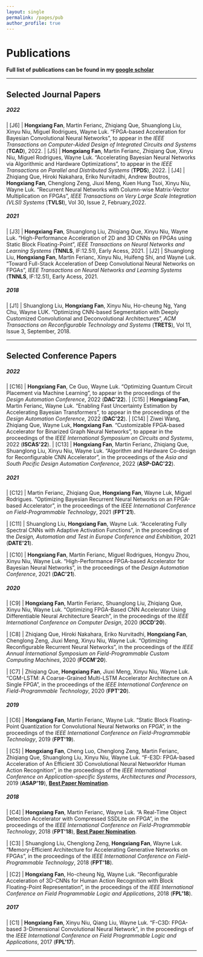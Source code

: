 ```yaml
---
layout: single
permalink: /pages/pub
author_profile: true
---
```


# Publications

**Full list of publications can be found in my [google scholar](https://scholar.google.com/citations?user=iBT_uw4AAAAJ&hl=en)**

___

## Selected Journal Papers

##### 2022

| [J6] | **Hongxiang Fan**, Martin Ferianc, Zhiqiang Que, Shuanglong Liu, Xinyu Niu, Miguel Rodrigues, Wayne Luk. “FPGA-based Acceleration for Bayesian Convolutional Neural Networks”, to appear in the *IEEE Transactions on Computer-Aided Design of Integrated Circuits and Systems* (**TCAD**), 2022.
| [J5] | **Hongxiang Fan**, Martin Ferianc, Zhiqiang Que, Xinyu Niu, Miguel Rodrigues, Wayne Luk. “Accelerating Bayesian Neural Networks via Algorithmic and Hardware Optimizations”, to appear in the *IEEE Transactions on Parallel and Distributed Systems* (**TPDS**), 2022.
| [J4] | Zhiqiang Que, Hiroki Nakahara, Eriko  Nurvitadhi, Andrew  Boutros, **Hongxiang Fan**, Chenglong Zeng, Jiuxi Meng, Kuen Hung Tsoi, Xinyu Niu, Wayne Luk. “Recurrent Neural Networks with Column-wise Matrix-Vector Multiplication on FPGAs”, *IEEE Transactions on Very Large Scale Integration (VLSI) Systems* (**TVLSI**), Vol 30, Issue 2, February,2022.

##### 2021

| [J3] | **Hongxiang Fan**, Shuanglong Liu, Zhiqiang Que, Xinyu Niu, Wayne Luk. “High-Performance Acceleration of 2D and 3D CNNs on FPGAs using Static Block Floating-Point”, *IEEE Transactions on Neural Networks and Learning Systems* (**TNNLS**, IF:12.51), Early Acess, 2021.
| [J2] | Shuanglong Liu, **Hongxiang Fan**, Martin Ferianc, Xinyu Niu, Huifeng Shi, and Wayne Luk. “Toward Full-Stack Acceleration of Deep Convolutional Neural Networks on FPGAs”, *IEEE Transactions on Neural Networks and Learning Systems* (**TNNLS**, IF:12.51), Early Acess, 2021.

##### 2018

| [J1] | Shuanglong Liu, **Hongxiang Fan**, Xinyu Niu, Ho-cheung Ng, Yang Chu, Wayne LUK. “Optimizing CNN-based Segmentation with Deeply Customized Convolutional and Deconvolutional Architectures”, *ACM Transactions on Reconfigurable Technology and Systems* (**TRETS**), Vol 11, Issue 3, September, 2018.


___

## Selected Conference Papers

##### 2022

| [C16] | **Hongxiang Fan**, Ce Guo, Wayne Luk. “Optimizing Quantum Circuit Placement via Machine Learning”, to appear in the proceedings of the *Design Automation Conference*, 2022 (**DAC'22**).
| [C15] | **Hongxiang Fan**, Martin Ferianc, Wayne Luk. “Enabling Fast Uncertainty Estimation by Accelerating Bayesian Transformers”, to appear in the proceedings of the *Design Automation Conference*, 2022 (**DAC'22**).
| [C14] | Ziwei Wang, Zhiqiang Que, Wayne Luk, **Hongxiang Fan**. “Customizable FPGA-based Accelerator for Binarized Graph Neural Networks”, to appear in the proceedings of the *IEEE International Symposium on Circuits and Systems*, 2022 (**ISCAS'22**).
| [C13] | **Hongxiang Fan**, Martin Ferianc, Zhiqiang Que, Shuanglong Liu, Xinyu Niu, Wayne Luk. “Algorithm and Hardware Co-design for Reconfigurable CNN Accelerator”, in the proceedings of the *Asia and South Pacific Design Automation Conference*, 2022 (**ASP-DAC'22**).

##### 2021

| [C12] | Martin Ferianc, Zhiqiang Que, **Hongxiang Fan**, Wayne Luk, Miguel Rodrigues. “Optimizing Bayesian Recurrent Neural Networks on an FPGA-based Accelerator”, in the proceedings of the *IEEE International Conference on Field-Programmable Technology*, 2021 (**FPT'21**).

| [C11] | Shuanglong Liu, **Hongxiang Fan**, Wayne Luk. “Accelerating Fully Spectral CNNs with Adaptive Activation Functions”, in the proceedings of the *Design, Automation and Test in Europe Conference and Exhibition*, 2021 (**DATE'21**).

| [C10] | **Hongxiang Fan**, Martin Ferianc, Miguel Rodrigues, Hongyu Zhou, Xinyu Niu, Wayne Luk. “High-Performance FPGA-based Accelerator for Bayesian Neural Networks”, in the proceedings of the *Design Automation Conference*, 2021 (**DAC'21**).

##### 2020

| [C9] | **Hongxiang Fan**, Martin Ferianc, Shuanglong Liu, Zhiqiang Que, Xinyu Niu, Wayne Luk. “Optimizing FPGA-Based CNN Accelerator Using Differentiable Neural Architecture Search”, in the proceedings of the *IEEE International Conference on Computer Design*, 2020 (**ICCD'20**).

| [C8] | Zhiqiang Que, Hiroki Nakahara, Eriko Nurvitadhi, **Hongxiang Fan**, Chenglong Zeng, Jiuxi Meng, Xinyu Niu, Wayne Luk. “Optimizing Reconfigurable Recurrent Neural Networks”, in the proceedings of the *IEEE Annual International Symposium on Field-Programmable Custom Computing Machines*, 2020 (**FCCM'20**).

| [C7] | Zhiqiang Que, **Hongxiang Fan**, Jiuxi Meng, Xinyu Niu, Wayne Luk. “CGM-LSTM: A Coarse-Grained Multi-LSTM Accelerator Architecture on A Single FPGA”, in the proceedings of the *IEEE International Conference on Field-Programmable Technology*, 2020 (**FPT'20**).

##### 2019

| [C6] | **Hongxiang Fan**, Martin Ferianc, Wayne Luk. “Static Block Floating-Point Quantization for Convolutional Neural Networks on FPGA”, in the proceedings of the *IEEE International Conference on Field-Programmable Technology*, 2019 (**FPT'19**).

| [C5] | **Hongxiang Fan**, Cheng Luo, Chenglong Zeng, Martin Ferianc, Zhiqiang Que, Shuanglong Liu, Xinyu Niu, Wayne Luk. “F-E3D: FPGA-based Acceleration of An Efficient 3D Convolutional Neural Networkfor Human Action Recognition”, in the proceedings of the *IEEE International Conference on Application-specific Systems, Architectures and Processors*, 2019 (**ASAP'19**), [**Best Paper Nomination**](https://asap2019.csl.cornell.edu/program.html).

##### 2018

| [C4] | **Hongxiang Fan**, Martin Ferianc, Wayne Luk. “A Real-Time Object Detection Accelerator with Compressed SSDLite on FPGA”, in the proceedings of the *IEEE International Conference on Field-Programmable Technology*, 2018 (**FPT'18**), [**Best Paper Nomination**](http://www.fpt18.sakura.ne.jp/program.html).

| [C3] | Shuanglong Liu, Chenglong Zeng, **Hongxiang Fan**, Wayne Luk. “Memory-Efficient Architecture for Accelerating Generative Networks on FPGAs”, in the proceedings of the *IEEE International Conference on Field-Programmable Technology*, 2018 (**FPT'18**).

| [C2] | **Hongxiang Fan**, Ho-cheung Ng, Wayne Luk. “Reconfigurable Acceleration of 3D-CNNs for Human Action Recognition with Block Floating-Point Representation”, in the proceedings of the *IEEE International Conference on Field Programmable Logic and Applications*, 2018 (**FPL'18**).

##### 2017

| [C1] | **Hongxiang Fan**, Xinyu Niu, Qiang Liu, Wayne Luk. “F-C3D: FPGA-based 3-Dimensional Convolutional Neural Network”, in the proceedings of the *IEEE International Conference on Field Programmable Logic and Applications*, 2017 (**FPL'17**).
___
